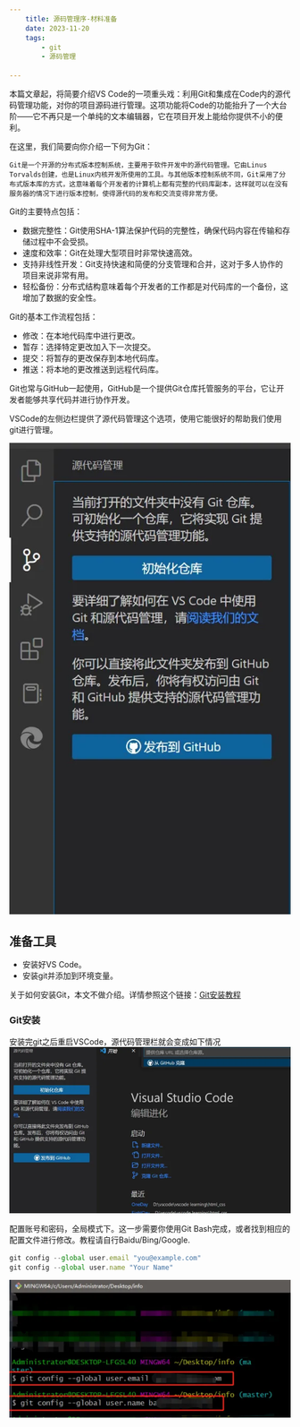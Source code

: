 ```yaml
---
    title: 源码管理序-材料准备
    date: 2023-11-20
    tags:
        - git
        - 源码管理

---
```


本篇文章起，将简要介绍VS Code的一项重头戏：利用Git和集成在Code内的源代码管理功能，对你的项目源码进行管理。这项功能将Code的功能抬升了一个大台阶——它不再只是一个单纯的文本编辑器，它在项目开发上能给你提供不小的便利。

在这里，我们简要向你介绍一下何为Git：

    Git是一个开源的分布式版本控制系统，主要用于软件开发中的源代码管理。它由Linus Torvalds创建，也是Linux内核开发所使用的工具。与其他版本控制系统不同，Git采用了分布式版本库的方式，这意味着每个开发者的计算机上都有完整的代码库副本，这样就可以在没有服务器的情况下进行版本控制，使得源代码的发布和交流变得非常方便。  

Git的主要特点包括：

- 数据完整性：Git使用SHA-1算法保护代码的完整性，确保代码内容在传输和存储过程中不会受损。  
- 速度和效率：Git在处理大型项目时非常快速高效。  
- 支持非线性开发：Git支持快速和简便的分支管理和合并，这对于多人协作的项目来说非常有用。  
- 轻松备份：分布式结构意味着每个开发者的工作都是对代码库的一个备份，这增加了数据的安全性。  

Git的基本工作流程包括：

- 修改：在本地代码库中进行更改。  
- 暂存：选择特定更改加入下一次提交。  
- 提交：将暂存的更改保存到本地代码库。  
- 推送：将本地的更改推送到远程代码库。  

Git也常与GitHub一起使用，GitHub是一个提供Git仓库托管服务的平台，它让开发者能够共享代码并进行协作开发。

VSCode的左侧边栏提供了源代码管理这个选项，使用它能很好的帮助我们使用git进行管理。

![1-5-1](../pictures/posts/Git/1.jpg)

## 准备工具

- 安装好VS Code。
- 安装git并添加到环境变量。

关于如何安装Git，本文不做介绍。详情参照这个链接：[Git安装教程](https://blog.csdn.net/qq_43715354/article/details/108638061%20)

### Git安装

安装完git之后重启VSCode，源代码管理栏就会变成如下情况
![1-5-6](../pictures/posts/Git/2.jpg)

配置账号和密码，全局模式下。这一步需要你使用Git Bash完成，或者找到相应的配置文件进行修改。教程请自行Baidu/Bing/Google.

```js
git config --global user.email "you@example.com"
git config --global user.name "Your Name"
```

![1-5-7](../pictures/posts/Git/3.jpg)
